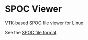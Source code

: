 # SPOC Viewer

VTK-based SPOC file viewer for Linux

See the [SPOC file format](https://gitlab.com/jeffsp/spoc).
